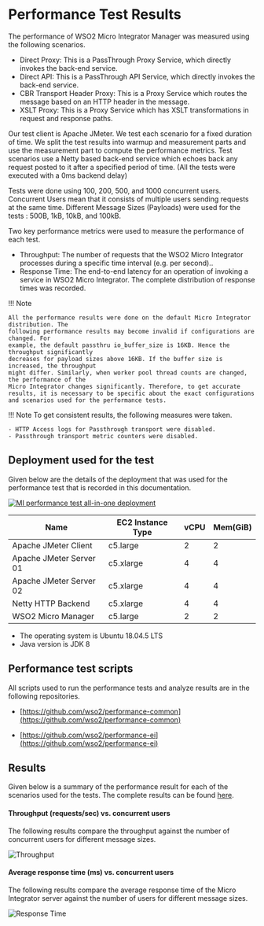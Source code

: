 # Performance Test Results

The performance of WSO2 Micro Integrator Manager was measured using the following scenarios.

- Direct Proxy: This is a PassThrough Proxy Service, which directly invokes the back-end service.
- Direct API: This is a PassThrough API Service, which directly invokes the back-end service.
- CBR Transport Header Proxy: This is a Proxy Service which routes the message based on an HTTP header in the message.
- XSLT Proxy: This is a Proxy Service which has XSLT transformations in request and response paths.

Our test client is Apache JMeter. We test each scenario for a fixed duration of time. We split the test results into warmup 
and measurement parts and use the measurement part to compute the performance metrics.
Test scenarios use a Netty based back-end service which echoes back any request
posted to it after a specified period of time. (All the tests were executed with a 0ms
backend delay)

Tests were done using 100, 200, 500, and 1000 concurrent users. Concurrent Users mean that it consists of multiple users 
sending requests at the same time. Different Message Sizes (Payloads) were used for the tests : 500B, 1kB, 10kB, and 100kB.


Two key performance metrics were used to measure the performance of each test. 

- Throughput: The number of requests that the WSO2 Micro Integrator processes during a specific time interval (e.g. per second).. 
- Response Time: The end-to-end latency for an operation of invoking a service in WSO2 Micro Integrator. The complete distribution of response times was recorded.

!!! Note
    
    All the performance results were done on the default Micro Integrator distribution. The
    following performance results may become invalid if configurations are changed. For
    example, the default passthru io_buffer_size is 16KB. Hence the throughput significantly
    decreases for payload sizes above 16KB. If the buffer size is increased, the throughput
    might differ. Similarly, when worker pool thread counts are changed, the performance of the
    Micro Integrator changes significantly. Therefore, to get accurate results, it is necessary to be specific about the exact configurations and scenarios used for the performance tests.

!!! Note
    To get consistent results, the following measures were taken.

    - HTTP Access logs for Passthrough transport were disabled.
    - Passthrough transport metric counters were disabled.


## Deployment used for the test

Given below are the details of the deployment that was used for the performance test that is recorded in this documentation.

[![MI performance test all-in-one deployment]({{base_path}}/assets/img/setup-and-install/performance-test-results/mi_performance_test_all_in_one_deployment.png)]({{base_path}}/assets/img/setup-and-install/performance-test-results/mi_performance_test_all_in_one_deployment.png)

<table>
<thead>
  <tr>
    <th>Name</th>
    <th>EC2 Instance Type</th>
    <th>vCPU</th>
    <th>Mem(GiB)</th>
  </tr>
</thead>
<tbody>
  <tr>
    <td>Apache JMeter Client</td>
    <td>c5.large</td>
    <td>2</td>
    <td>2</td>
  </tr>
  <tr>
    <td>Apache JMeter Server 01</td>
    <td>c5.xlarge</td>
    <td>4</td>
    <td>4</td>
  </tr>
  <tr>
    <td>Apache JMeter Server 02</td>
    <td>c5.xlarge</td>
    <td>4</td>
    <td>4</td>
  </tr>
  <tr>
    <td>Netty HTTP Backend</td>
    <td>c5.xlarge</td>
    <td>4</td>
    <td>4</td>
  </tr>
  <tr>
    <td>WSO2 Micro Manager</td>
    <td>c5.large</td>
    <td>2</td>
    <td>2</td>
  </tr>
</tbody>
</table>

- The operating system is Ubuntu 18.04.5 LTS
- Java version is JDK 8

## Performance test scripts

All scripts used to run the performance tests and analyze results are in the following repositories.

- [https://github.com/wso2/performance-common](https://github.com/wso2/performance-common)

- [https://github.com/wso2/performance-ei](https://github.com/wso2/performance-ei)

## Results
Given below is a summary of the performance result for each of the scenarios used for the tests.
The complete results can be found [here](https://github.com/wso2/micro-integrator/blob/efbfa066975d1d3df47177ef93617bbff844d8d2/performance/benchmarks/summary.md).

#### Throughput (requests/sec) vs. concurrent users
The following results compare the throughput against the number of concurrent users for different message sizes.

![Throughput](https://github.com/wso2/docs-apim/tree/master/en/docs//assets/img/setup-and-install/performance-test-results/mi/catplot-throughput-2G-0ms.png)

#### Average response time (ms) vs. concurrent users
The following results compare the average response time of the Micro Integrator server against the number of users for different message sizes.

![Response Time](https://github.com/wso2/docs-apim/tree/master/en/docs//assets/img/setup-and-install/performance-test-results/mi/catplot-average-response-time-2G-0ms.png)
